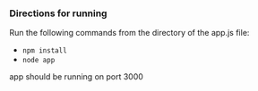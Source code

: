 ### Directions for running

Run the following commands from the directory of the app.js file:
* `npm install`
* `node app`

app should be running on port 3000
